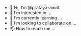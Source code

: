 - 👋 Hi, I’m @prataya-amrit
- 👀 I’m interested in ...
- 🌱 I’m currently learning ...
- 💞️ I’m looking to collaborate on ...
- 📫 How to reach me ...

<!---
prataya-amrit/prataya-amrit is a ✨ special ✨ repository because its `README.md` (this file) appears on your GitHub profile.
You can click the Preview link to take a look at your changes.
--->
